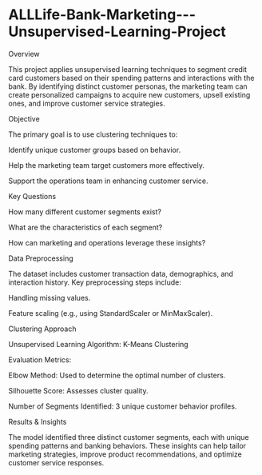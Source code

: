 # ALLLife-Bank-Marketing---Unsupervised-Learning-Project
Overview

This project applies unsupervised learning techniques to segment credit card customers based on their spending patterns and interactions with the bank. By identifying distinct customer personas, the marketing team can create personalized campaigns to acquire new customers, upsell existing ones, and improve customer service strategies.

Objective

The primary goal is to use clustering techniques to:

Identify unique customer groups based on behavior.

Help the marketing team target customers more effectively.

Support the operations team in enhancing customer service.

Key Questions

How many different customer segments exist?

What are the characteristics of each segment?

How can marketing and operations leverage these insights?

Data Preprocessing

The dataset includes customer transaction data, demographics, and interaction history. Key preprocessing steps include:

Handling missing values.

Feature scaling (e.g., using StandardScaler or MinMaxScaler).

Clustering Approach

Unsupervised Learning Algorithm: K-Means Clustering

Evaluation Metrics:

Elbow Method: Used to determine the optimal number of clusters.

Silhouette Score: Assesses cluster quality.

Number of Segments Identified: 3 unique customer behavior profiles.

Results & Insights

The model identified three distinct customer segments, each with unique spending patterns and banking behaviors. These insights can help tailor marketing strategies, improve product recommendations, and optimize customer service responses.


 
